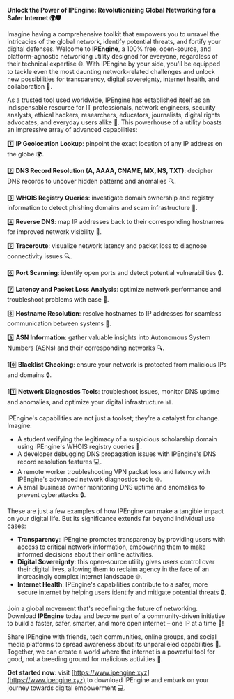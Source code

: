 **Unlock the Power of IPEngine: Revolutionizing Global Networking for a Safer Internet 🌍🛡️**

Imagine having a comprehensive toolkit that empowers you to unravel the intricacies of the global network, identify potential threats, and fortify your digital defenses. Welcome to **IPEngine**, a 100% free, open-source, and platform-agnostic networking utility designed for everyone, regardless of their technical expertise 🌐. With IPEngine by your side, you'll be equipped to tackle even the most daunting network-related challenges and unlock new possibilities for transparency, digital sovereignty, internet health, and collaboration 📡.

As a trusted tool used worldwide, IPEngine has established itself as an indispensable resource for IT professionals, network engineers, security analysts, ethical hackers, researchers, educators, journalists, digital rights advocates, and everyday users alike 🔐. This powerhouse of a utility boasts an impressive array of advanced capabilities:

1️⃣ **IP Geolocation Lookup**: pinpoint the exact location of any IP address on the globe 🌍.

2️⃣ **DNS Record Resolution (A, AAAA, CNAME, MX, NS, TXT)**: decipher DNS records to uncover hidden patterns and anomalies 🔍.

3️⃣ **WHOIS Registry Queries**: investigate domain ownership and registry information to detect phishing domains and scam infrastructure 🚀.

4️⃣ **Reverse DNS**: map IP addresses back to their corresponding hostnames for improved network visibility 📡.

5️⃣ **Traceroute**: visualize network latency and packet loss to diagnose connectivity issues 🔍.

6️⃣ **Port Scanning**: identify open ports and detect potential vulnerabilities 🔒.

7️⃣ **Latency and Packet Loss Analysis**: optimize network performance and troubleshoot problems with ease 🚀.

8️⃣ **Hostname Resolution**: resolve hostnames to IP addresses for seamless communication between systems 📡.

9️⃣ **ASN Information**: gather valuable insights into Autonomous System Numbers (ASNs) and their corresponding networks 🔍.

10️⃣ **Blacklist Checking**: ensure your network is protected from malicious IPs and domains 🔒.

11️⃣ **Network Diagnostics Tools**: troubleshoot issues, monitor DNS uptime and anomalies, and optimize your digital infrastructure 📊.

IPEngine's capabilities are not just a toolset; they're a catalyst for change. Imagine:

* A student verifying the legitimacy of a suspicious scholarship domain using IPEngine's WHOIS registry queries 🎉.
* A developer debugging DNS propagation issues with IPEngine's DNS record resolution features 💻.
* A remote worker troubleshooting VPN packet loss and latency with IPEngine's advanced network diagnostics tools 🌐.
* A small business owner monitoring DNS uptime and anomalies to prevent cyberattacks 🔒.

These are just a few examples of how IPEngine can make a tangible impact on your digital life. But its significance extends far beyond individual use cases:

* **Transparency**: IPEngine promotes transparency by providing users with access to critical network information, empowering them to make informed decisions about their online activities.
* **Digital Sovereignty**: this open-source utility gives users control over their digital lives, allowing them to reclaim agency in the face of an increasingly complex internet landscape 🌐.
* **Internet Health**: IPEngine's capabilities contribute to a safer, more secure internet by helping users identify and mitigate potential threats 🔒.

Join a global movement that's redefining the future of networking. Download **IPEngine** today and become part of a community-driven initiative to build a faster, safer, smarter, and more open internet – one IP at a time 🚀!

Share IPEngine with friends, tech communities, online groups, and social media platforms to spread awareness about its unparalleled capabilities 📢. Together, we can create a world where the internet is a powerful tool for good, not a breeding ground for malicious activities 🔑.

**Get started now**: visit [https://www.ipengine.xyz](https://www.ipengine.xyz) to download IPEngine and embark on your journey towards digital empowerment 💻.